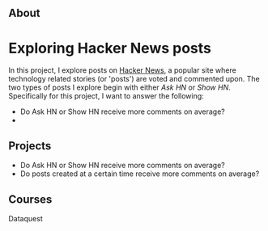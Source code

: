 ## About
# Exploring Hacker News posts
In this project, I explore posts on [Hacker News](https://news.ycombinator.com/), a popular site where technology related stories (or 'posts') are voted and commented upon. The two types of posts I explore begin with either _Ask HN_ or _Show HN_. Specifically for this project, I want to answer the following:
- Do Ask HN or Show HN receive more comments on average?
- 

## Projects
* Do Ask HN or Show HN receive more comments on average?
* Do posts created at a certain time receive more comments on average?


## Courses
Dataquest

